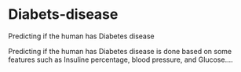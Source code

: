 # Diabets-disease
Predicting if the human has Diabetes disease 

Predicting if the human has Diabetes disease is done based on some features such as Insuline percentage, blood pressure, and Glucose....

